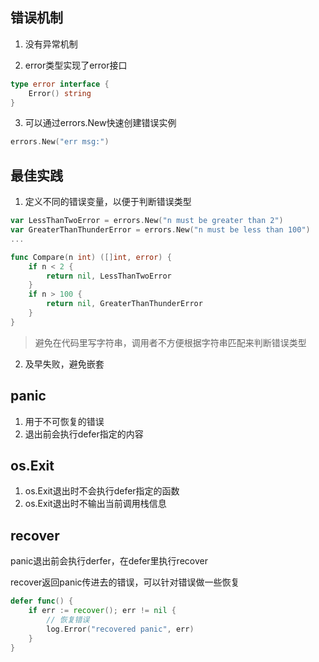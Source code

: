 ## 错误机制

1. 没有异常机制

2. error类型实现了error接口

```go
type error interface {
	Error() string
}
```

3. 可以通过errors.New快速创建错误实例

```go
errors.New("err msg:")
```

## 最佳实践

1. 定义不同的错误变量，以便于判断错误类型

```go
var LessThanTwoError = errors.New("n must be greater than 2")
var GreaterThanThunderError = errors.New("n must be less than 100")
...

func Compare(n int) ([]int, error) {
	if n < 2 {
		return nil,	LessThanTwoError
	}
	if n > 100 {
		return nil, GreaterThanThunderError
	}
}
```

> 避免在代码里写字符串，调用者不方便根据字符串匹配来判断错误类型

2. 及早失败，避免嵌套

## panic

1. 用于不可恢复的错误
2. 退出前会执行defer指定的内容

## os.Exit

1. os.Exit退出时不会执行defer指定的函数
2. os.Exit退出时不输出当前调用栈信息

## recover

panic退出前会执行derfer，在defer里执行recover

recover返回panic传进去的错误，可以针对错误做一些恢复

```go
defer func() {
	if err := recover(); err != nil {
		// 恢复错误
		log.Error("recovered panic", err)
	}
}
```
